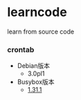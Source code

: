 # learncode
learn from source code

### crontab
* Debian版本
  * 3.0pl1
* Busybox版本
  * [1.31.1](https://github.com/mirror/busybox/blob/master/miscutils/crontab.c)
